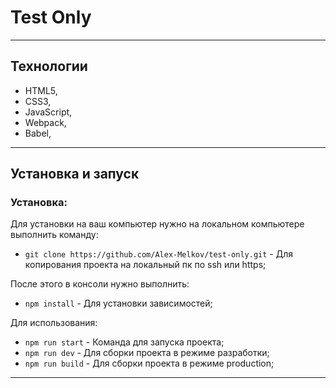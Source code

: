 # Test Only

---

## Технологии

- HTML5,
- CSS3,
- JavaScript,
- Webpack,
- Babel,

---

## Установка и запуск

### Установка:

Для установки на ваш компьютер нужно на локальном компьютере выполнить команду:

- `git clone https://github.com/Alex-Melkov/test-only.git` - Для копирования проекта на локальный пк по ssh или https;

После этого в консоли нужно выполнить:

- `npm install` - Для установки зависимостей;

Для использования:

- `npm run start` - Команда для запуска проекта;
- `npm run dev` - Для сборки проекта в режиме разработки;
- `npm run build` - Для сборки проекта в режиме production;

---
